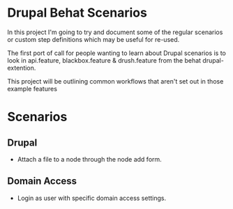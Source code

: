 Drupal Behat Scenarios
======================

In this project I'm going to try and document some of the regular scenarios or custom step definitions which may be useful for re-used.

The first port of call for people wanting to learn about Drupal scenarios is to look in api.feature, blackbox.feature & drush.feature from the behat drupal-extention.

This project will be outlining common workflows that aren't set out in those example features



Scenarios
=========

## Drupal
 - Attach a file to a node through the node add form.

## Domain Access
 - Login as user with specific domain access settings.
